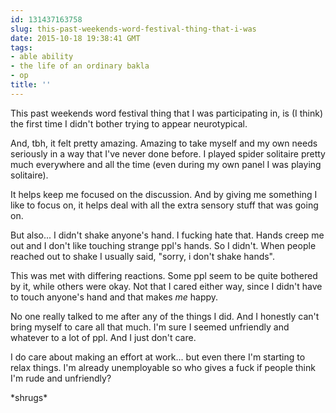 ```yaml
---
id: 131437163758
slug: this-past-weekends-word-festival-thing-that-i-was
date: 2015-10-18 19:38:41 GMT
tags:
- able ability
- the life of an ordinary bakla
- op
title: ''
---
```

This past weekends word festival thing that I was participating in, is (I think) the first time I didn't bother trying to appear neurotypical.

And, tbh, it felt pretty amazing. Amazing to take myself and my own needs seriously in a way that I've never done before. I played spider solitaire pretty much everywhere and all the time (even during my own panel I was playing solitaire).

It helps keep me focused on the discussion. And by giving me something I like to focus on, it helps deal with all the extra sensory stuff that was going on.

But also... I didn't shake anyone's hand. I fucking hate that. Hands creep me out and I don't like touching strange ppl's hands. So I didn't. When people reached out to shake I usually said, "sorry, i don't shake hands". 

This was met with differing reactions. Some ppl seem to be quite bothered by it, while others were okay. Not that I cared either way, since I didn't have to touch anyone's hand and that makes _me_ happy.

No one really talked to me after any of the things I did. And I honestly can't bring myself to care all that much. I'm sure I seemed unfriendly and whatever to a lot of ppl. And I just don't care.

I do care about making an effort at work... but even there I'm starting to relax things. I'm already unemployable so who gives a fuck if people think I'm rude and unfriendly?

\*shrugs\*
